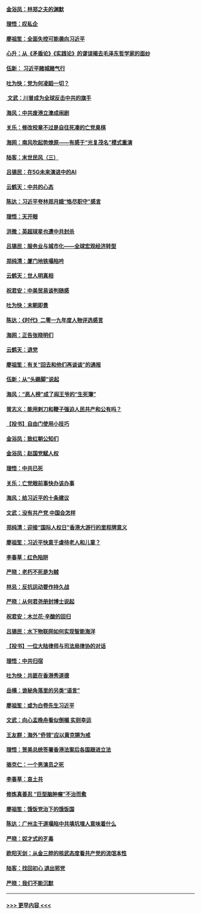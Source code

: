 #### [金浴凤：林郑之夫的渊默](../pages/nsc993/n11737735.md?t=12221211) 
#### [理悟：叹私企](../pages/nsc993/n11737715.md?t=12221211) 
#### [廖祖笙：全面失控可能袭向习近平](../pages/nsc993/n11737704.md?t=12221211) 
#### [心升：从《矛盾论》《实践论》的谬误揭去毛泽东哲学家的面纱](../pages/nsc993/n11736962.md?t=12221211) 
#### [伍新： 习近平赌城赌气行](../pages/nsc993/n11736929.md?t=12221211) 
#### [吐为快：党为何凌蹈一切？](../pages/nsc993/n11736915.md?t=12221211) 
#### [ 文武：川普成为全球反击中共的旗手](../pages/nsc993/n11736882.md?t=12221211) 
#### [海风：中共废港立澳成闹剧](../pages/nsc993/n11735857.md?t=12221211) 
#### [关乐：修改校章不过是自往死凑的亡党臭棋](../pages/nsc993/n11735097.md?t=12221211) 
#### [海网：南风吹起势燎原——有感于“光复茂名”模式重演](../pages/nsc993/n11732308.md?t=12221211) 
#### [陆客：末世民风（三）](../pages/nsc993/n11732211.md?t=12221211) 
#### [吕锡民：在5G未来演进中的AI](../pages/nsc993/n11730010.md?t=12221211) 
#### [云鹤天：中共的心态](../pages/nsc993/n11729906.md?t=12221211) 
#### [陈达：习近平夸林郑月娥“恪尽职守”感言](../pages/nsc993/n11729881.md?t=12221211) 
#### [理悟：天开眼](../pages/nsc993/n11729699.md?t=12221211) 
#### [洪微：英超球星也遭中共封杀](../pages/nsc993/n11727243.md?t=12221211) 
#### [吕锡民：服务业与城市化——全球宏观经济转型](../pages/nsc993/n11725845.md?t=12221211) 
#### [郑纯清：厦门地铁塌陷吟](../pages/nsc993/n11725813.md?t=12221211) 
#### [云鹤天：世人明真相](../pages/nsc993/n11725621.md?t=12221211) 
#### [祝君安：中美贸易谈判随感](../pages/nsc993/n11725609.md?t=12221211) 
#### [吐为快：末朝即景](../pages/nsc993/n11723365.md?t=12221211) 
#### [陈达：《时代》二零一九年度人物评选感言](../pages/nsc993/n11723337.md?t=12221211) 
#### [海网：正告张晓明们](../pages/nsc993/n11723228.md?t=12221211) 
#### [云鹤天：退党](../pages/nsc993/n11723056.md?t=12221211) 
#### [廖祖笙：有关“回去和他们再谈谈”的通报](../pages/nsc993/n11722442.md?t=12221211) 
#### [伍新：从“头踢脚”说起](../pages/nsc993/n11722429.md?t=12221211) 
#### [海风：“恶人榜”成了阎王爷的“生死簿”](../pages/nsc993/n11722272.md?t=12221211) 
#### [胥志义：能用剌刀和鞭子强迫人民共产和公有吗？](../pages/nsc993/n11720569.md?t=12221211) 
#### [【投书】自由门使用小技巧](../pages/nsc993/n11720180.md?t=12221211) 
#### [金浴凤：致红朝公知们](../pages/nsc993/n11720563.md?t=12221211) 
#### [金浴凤：赵国党赋人权](../pages/nsc993/n11720533.md?t=12221211) 
#### [理悟：中共已死](../pages/nsc993/n11720233.md?t=12221211) 
#### [关乐：亡党眼前事快办该办事](../pages/nsc993/n11719160.md?t=12221211) 
#### [海风：给习近平的十条建议](../pages/nsc993/n11717616.md?t=12221211) 
#### [文武：没有共产党 中国会怎样](../pages/nsc993/n11717584.md?t=12221211) 
#### [郑纯清：迎接“国际人权日”香港大游行的里程牌意义](../pages/nsc993/n11717417.md?t=12221211) 
#### [廖祖笙：习近平快意于虐待老人和儿童？](../pages/nsc993/n11715313.md?t=12221211) 
#### [李春草：红色陷阱](../pages/nsc993/n11715029.md?t=12221211) 
#### [严晓：老朽不死是为贼](../pages/nsc993/n11712910.md?t=12221211) 
#### [林忌：反抗运动要作持久战](../pages/nsc993/n11712623.md?t=12221211) 
#### [严晓：从何君尧册封博士说起](../pages/nsc993/n11712465.md?t=12221211) 
#### [祝君安：木兰花·辛酸的回归](../pages/nsc993/n11712381.md?t=12221211) 
#### [吕锡民：水下物联网如何实现智能海洋](../pages/nsc993/n11711158.md?t=12221211) 
#### [【投书】一位大陆律师与司法局律协的对话](../pages/nsc993/n11709675.md?t=12221211) 
#### [理悟：中共归宿](../pages/nsc993/n11710059.md?t=12221211) 
#### [吐为快：共匪在香港秀道德](../pages/nsc993/n11709979.md?t=12221211) 
#### [岳横：诡秘角落里的另类“语言”](../pages/nsc993/n11709792.md?t=12221211) 
#### [廖祖笙：或为白卷先生习近平](../pages/nsc993/n11708330.md?t=12221211) 
#### [文武：向心孟晚舟看似倒楣 实则幸运](../pages/nsc993/n11708236.md?t=12221211) 
#### [王友群：海外“侨领”应以黄克锵为戒](../pages/nsc993/n11706176.md?t=12221211) 
#### [理悟：贺美总统签署香港法案后各国跟进立法](../pages/nsc993/n11706853.md?t=12221211) 
#### [骆克仁：一个男演员之死](../pages/nsc993/n11706677.md?t=12221211) 
#### [李春草：哀土共](../pages/nsc993/n11706255.md?t=12221211) 
#### [修炼真善忍 “巨型脑肿瘤”不治而愈](../pages/nsc993/n11705340.md?t=12221211) 
#### [廖祖笙：饿饭党治下的饿饭国](../pages/nsc993/n11705085.md?t=12221211) 
#### [陈达：广州主干道塌陷中共填坑埋人意味着什么](../pages/nsc993/n11705046.md?t=12221211) 
#### [严晓：奴才式的歹毒](../pages/nsc993/n11704826.md?t=12221211) 
#### [欧阳天剑：从金三胖的核武态度看共产党的流氓本性](../pages/nsc993/n11702238.md?t=12221211) 
#### [陆客：找回初心 退出邪党](../pages/nsc993/n11702213.md?t=12221211) 
#### [严晓：我们不能沉默](../pages/nsc993/n11702110.md?t=12221211) 

----
#### [ >>> 更早内容 <<< ](../indexes/nsc993-earlier.md)
